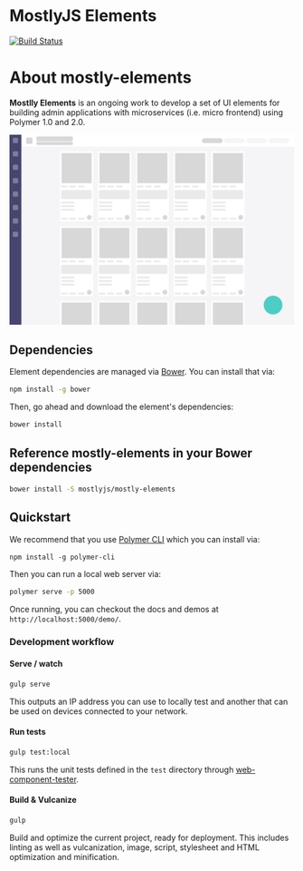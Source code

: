 MostlyJS Elements
=================

[![Build Status](https://travis-ci.org/mostlyjs/mostly-elements.svg)](https://travis-ci.org/mostlyjs/mostly-elements)

# About mostly-elements

**Mostlly Elements** is an ongoing work to develop a set of UI elements for building admin applications with microservices (i.e. micro frontend) using Polymer 1.0 and 2.0.

![Preview](themes/default/preview.jpg)

## Dependencies

Element dependencies are managed via [Bower](http://bower.io/). You can
install that via:

```sh
npm install -g bower
```

Then, go ahead and download the element's dependencies:

```sh
bower install
```

## Reference mostly-elements in your Bower dependencies

```sh
bower install -S mostlyjs/mostly-elements
```
## Quickstart

We recommend that you use [Polymer CLI](https://github.com/Polymer/polymer-cli) which you can install via:

    npm install -g polymer-cli

Then you can run a local web server via:

```sh
polymer serve -p 5000
```

Once running, you can checkout the docs and demos at `http://localhost:5000/demo/`.

### Development workflow

#### Serve / watch

```sh
gulp serve
```

This outputs an IP address you can use to locally test and another that can be used on devices connected to your network.

#### Run tests

```sh
gulp test:local
```

This runs the unit tests defined in the `test` directory through [web-component-tester](https://github.com/Polymer/web-component-tester).

#### Build & Vulcanize

```sh
gulp
```

Build and optimize the current project, ready for deployment. This includes linting as well as vulcanization, image, script, stylesheet and HTML optimization and minification.
